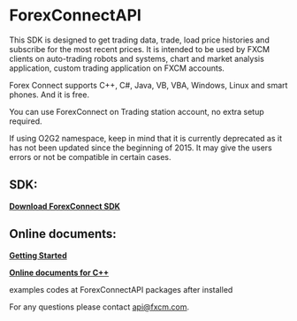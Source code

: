 # ForexConnectAPI

This SDK is designed to get trading data, trade, load price histories and subscribe for the most recent prices. 
It is intended to be used by FXCM clients on auto-trading robots and systems, 
chart and market analysis application, custom trading application on FXCM accounts.

Forex Connect supports C++, C#, Java, VB, VBA, Windows, Linux and smart phones. And it is free.

You can use ForexConnect on Trading station account, no extra setup required.

If using O2G2 namespace, keep in mind that it is currently deprecated as it has not been updated since the beginning of 2015. 
It may give the users errors or not be compatible in certain cases.

## SDK:
[**Download ForexConnect SDK**](http://www.fxcodebase.com/wiki/index.php/Download)

## Online documents:
[**Getting Started**](https://apiwiki.fxcorporate.com/api/Getting%20Started.pdf)

[**Online documents for C++**](http://fxcodebase.com/bin/forexconnect/1.1.2/help/CPlusPlus/web-content-main.html?key=index.html)

examples codes at ForexConnectAPI packages after installed

For any questions please contact api@fxcm.com.